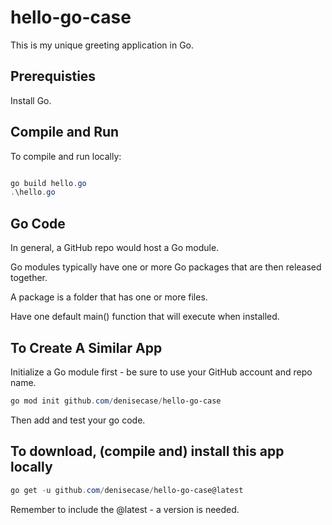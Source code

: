 # hello-go-case

This is my unique greeting application in Go. 

## Prerequisties

Install Go. 

## Compile and Run

To compile and run locally: 

```PowerShell

go build hello.go
.\hello.go
```

## Go Code

In general, a GitHub repo would host a Go module.

Go modules typically have one or more Go packages that are then released together. 

A package is a folder that has one or more files. 

Have one default main() function that will execute when installed. 

## To Create A Similar App

Initialize a Go module first - be sure to use your GitHub account and repo name.

```PowerShell
go mod init github.com/denisecase/hello-go-case
```

Then add and test your go code. 

## To download, (compile and) install this app locally

```PowerShell
go get -u github.com/denisecase/hello-go-case@latest
```

Remember to include the @latest - a version is needed. 

